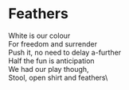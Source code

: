 # Feathers

White is our colour\
For freedom and surrender\
Push it, no need to delay a-further\
Half the fun is anticipation\
We had our play though, \
Stool, open shirt and feathers\
